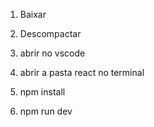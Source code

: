 1. Baixar

2. Descompactar

3. abrir no vscode

4. abrir a pasta react no terminal

5. npm install

6. npm run dev
